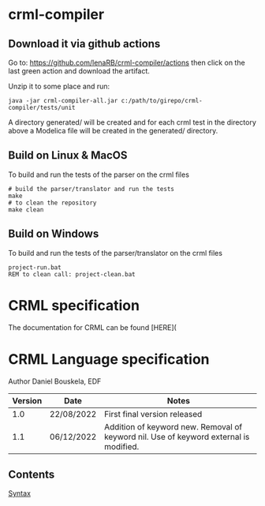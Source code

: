 # crml-compiler

## Download it via github actions

Go to: https://github.com/lenaRB/crml-compiler/actions then click on the last green action and download the artifact.

Unzip it to some place and run:
```
java -jar crml-compiler-all.jar c:/path/to/girepo/crml-compiler/tests/unit
```
A directory generated/ will be created and for each crml 
test in the directory above a Modelica file will be created 
in the generated/ directory.

## Build on Linux & MacOS
To build and run the tests of the parser on the crml files
```
# build the parser/translator and run the tests
make
# to clean the repository
make clean
```

## Build on Windows
To build and run the tests of the parser/translator on the crml files
```
project-run.bat
REM to clean call: project-clean.bat
```

# CRML specification

The documentation for CRML can be found [HERE](
# CRML Language specification

Author Daniel Bouskela, EDF


| Version | Date | Notes|
| ------ | ----- | -----|
|1.0	|22/08/2022	|First final version released|
|1.1	|06/12/2022	|Addition of keyword new. Removal of keyword nil. Use of keyword external is modified.|

## Contents

[Syntax](https://github.com/lenaRB/crml-compiler/tree/main/language_specification)
